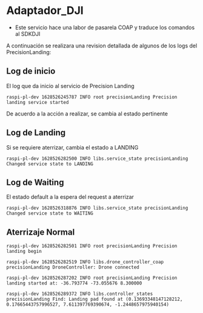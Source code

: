 # Adaptador_DJI
* Este servicio hace una labor de pasarela COAP y traduce los comandos al SDKDJI

A continuación se realizara una revision detallada de algunos de los logs del PrecisionLanding:

## Log de inicio
El log que da inicio al servicio de Precision Landing
```
raspi-pl-dev 1628526245787 INFO root precisionLanding Precision landing service started
```

De acuerdo a la acción a realizar, se cambia al estado pertinente
## Log de Landing
Si se requiere aterrizar, cambia el estado a LANDING
```
raspi-pl-dev 1628526282500 INFO libs.service_state precisionLanding Changed service state to LANDING
```
## Log de Waiting
El estado default a la espera del request a aterrizar
```
raspi-pl-dev 1628526318876 INFO libs.service_state precisionLanding Changed service state to WAITING
```

## Aterrizaje Normal
```
raspi-pl-dev 1628526282501 INFO root precisionLanding Precision landing begin
```

```
raspi-pl-dev 1628526282519 INFO libs.drone_controller_coap precisionLanding DroneController: Drone connected
```

```
raspi-pl-dev 1628526287202 INFO root precisionLanding Precision landing started at: -36.793774 -73.055676 8.300000
```

```
raspi-pl-dev 1628526289372 INFO libs.controller_states precisionLanding Find: Landing pad found at (0.13693348147128212, 0.17665443757996527, 7.611397769390674, -1.2448657975940154)
```


